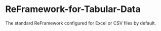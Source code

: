 # ReFramework-for-Tabular-Data
The standard ReFramework configured for Excel or CSV files by default.
